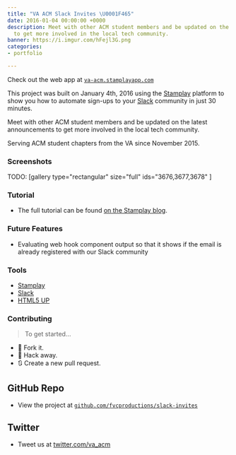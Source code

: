 ```yaml
---
title: "VA ACM Slack Invites \U0001F465"
date: 2016-01-04 00:00:00 +0000
description: Meet with other ACM student members and be updated on the latest announcements
  to get more involved in the local tech community.
banner: https://i.imgur.com/hFejl3G.png
categories:
- portfolio

---
```

Check out the web app at [`va-acm.stamplayapp.com`](https://va-acm.stamplayapp.com/)

This project was built on January 4th, 2016 using the [Stamplay](https://stamplay.com) platform to show you how to automate sign-ups to your [Slack](https://slack.com) community in just 30 minutes.

Meet with other ACM student members and be updated on the latest announcements to get more involved in the local tech community.

Serving ACM student chapters from the VA since November 2015.

### Screenshots

TODO: [gallery type="rectangular" size="full" ids="3676,3677,3678" ]

### Tutorial

* The full tutorial can be found [on the Stamplay blog](https://blog.stamplay.com/launch-your-community-with-a-fully-automated-slack-signup-page/).

### Future Features

* Evaluating web hook component output so that it shows if the email is already registered with our Slack community

### Tools

* [Stamplay](https://stamplay.com)
* [Slack](https://slack.com)
* [HTML5 UP](https://html5up.net)

### Contributing

> To get started…

* 🍴 Fork it.
* 🔨 Hack away.
* 🔃 Create a new pull request.

## GitHub Repo

* View the project at [`github.com/fvcproductions/slack-invites`](https://github.com/fvcproductions/slack-invites)

## Twitter

* Tweet us at [twitter.com/va_acm](https://twitter.com/va_acm)
